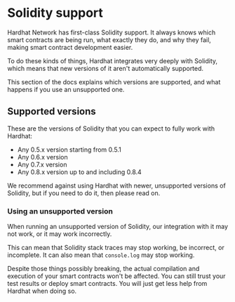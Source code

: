 # Solidity support

Hardhat Network has first-class Solidity support. It always knows which smart contracts are being run, what exactly they do, and why they fail, making smart contract development easier.

To do these kinds of things, Hardhat integrates very deeply with Solidity, which means that new versions of it aren't automatically supported.

This section of the docs explains which versions are supported, and what happens if you use an unsupported one.

## Supported versions

These are the versions of Solidity that you can expect to fully work with Hardhat:

- Any 0.5.x version starting from 0.5.1
- Any 0.6.x version
- Any 0.7.x version
- Any 0.8.x version up to and including 0.8.4

We recommend against using Hardhat with newer, unsupported versions of Solidity, but if you need to do it, then please read on.

### Using an unsupported version

When running an unsupported version of Solidity, our integration with it may not work, or it may work incorrectly.

This can mean that Solidity stack traces may stop working, be incorrect, or incomplete. It can also mean that `console.log` may stop working.

Despite those things possibly breaking, the actual compilation and execution of your smart contracts won't be affected. You can still trust your test results or deploy smart contracts. You will just get less help from Hardhat when doing so.
